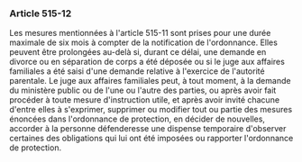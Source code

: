 ### Article 515-12

Les mesures mentionnées à l'article 515-11 sont prises pour une durée maximale de six mois à compter de la notification de l'ordonnance. Elles peuvent être prolongées au-delà si, durant ce délai, une demande en divorce ou en séparation de corps a été déposée ou si le juge aux affaires familiales a été saisi d'une demande relative à l'exercice de l'autorité parentale. Le juge aux affaires familiales peut, à tout moment, à la demande du ministère public ou de l'une ou l'autre des parties, ou après avoir fait procéder à toute mesure d'instruction utile, et après avoir invité chacune d'entre elles à s'exprimer, supprimer ou modifier tout ou partie des mesures énoncées dans l'ordonnance de protection, en décider de nouvelles, accorder à la personne défenderesse une dispense temporaire d'observer certaines des obligations qui lui ont été imposées ou rapporter l'ordonnance de protection.

